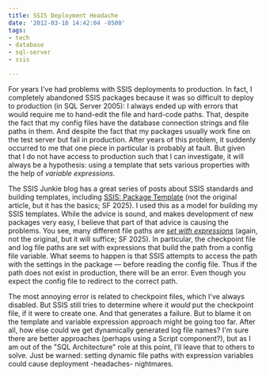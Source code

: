 ```yaml
---
title: SSIS Deployment Headache
date: '2012-03-18 14:42:04 -0500'
tags:
- tech
- database
- sql-server
- ssis

---
```


For years I've had problems with SSIS deployments to production. In fact, I
completely abandoned SSIS packages because it was so difficult to deploy to
production (in SQL Server 2005): I always ended up with errors that would
require me to hand-edit the file and hard-code paths. That, despite the fact
that my config files have the database connection strings and file paths in
them. And despite the fact that my packages usually work fine on the test server
but fail in production. After years of this problem, it suddenly occurred to me
that one piece in particular is probably at fault. But given that I do not have
access to production such that I can investigate, it will always be a
hypothesis: using a template that sets various properties with the help of
_variable expressions_.

<!-- truncate -->

The SSIS Junkie blog has a great series of posts about SSIS standards and
building templates, including [SSIS:
Package Template](https://microsoft-ssis.blogspot.com/2011/07/create-package-template-in-ssis.html) (not the original article, but it has the basics; SF 2025). I used this as a model for building my SSIS templates.
While the advice is sound, and makes development of new packages very easy, I
believe that part of that advice is causing the problems. You see, many
different file paths are _[set
with expressions](https://stackoverflow.com/questions/14626720/ssis-creating-dynamically-named-log-file-using-startdate-generates-two-log-fil)_ (again, not the original, but it will suffice; SF 2025). In particular, the checkpoint file and log file paths are
set with expressions that build the path from a config file variable. What seems
to happen is that SSIS attempts to access the path with the settings in the
package &mdash; before reading the config file. Thus if the path does not exist
in production, there will be an error. Even though you expect the config file to
redirect to the correct path.

The most annoying error is related to checkpoint files, which I've always
disabled. But SSIS still tries to determine where it _would_ put the checkpoint
file, if it were to create one. And that generates a failure. But to blame it on
the template and variable expression approach might be going too far. After all,
how else could we get dynamically generated log file names? I'm sure there are
better approaches (perhaps using a Script component?), but as I am out of the
"SQL Architecture" role at this point, I'll leave that to others to solve. Just
be warned: setting dynamic file paths with expression variables could cause
deployment -headaches- nightmares.
